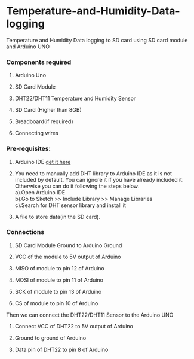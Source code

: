 # Temperature-and-Humidity-Data-logging
Temperature and Humidity Data logging to SD card using SD card module and Arduino UNO

### Components required
  1. Arduino Uno
  
  2. SD Card Module
  
  3. DHT22/DHT11 Temperature and Humidity Sensor
  
  4. SD Card (Higher than 8GB)
  
  5. Breadboard(if required)
  
  6. Connecting wires
  
### Pre-requisites:
 1. Arduino IDE [get it here](https://arduino.en.softonic.com/)
 
 2. You need to manually add DHT library to Arduino IDE as it is not included by default. You can ignore it if you have already included it. Otherwise you can do it following the     steps below.<br>
      a).Open Arduino IDE <br>
      b).Go to Sketch >> Include Library >> Manage Libraries <br>
      c).Search for DHT sensor library and install it
 
 3. A file to store data(in the SD card). 
 
 ### Connections
 
 1. SD Card Module Ground to Arduino Ground
 
 2. VCC of the module to 5V output of Arduino
 
 3. MISO of module to pin 12 of Arduino
 
 4. MOSI of module to pin 11 of Arduino
 
 5. SCK of module to pin 13 of Arduino
 
 6. CS of module to pin 10 of Arduino
 
 Then we can connect the DHT22/DHT11 Sensor to the Arduino UNO
 
 1. Connect VCC of DHT22 to 5V output of Arduino
 
 2. Ground to ground of Arduino
 
 3. Data pin of DHT22 to pin 8 of Arduino
